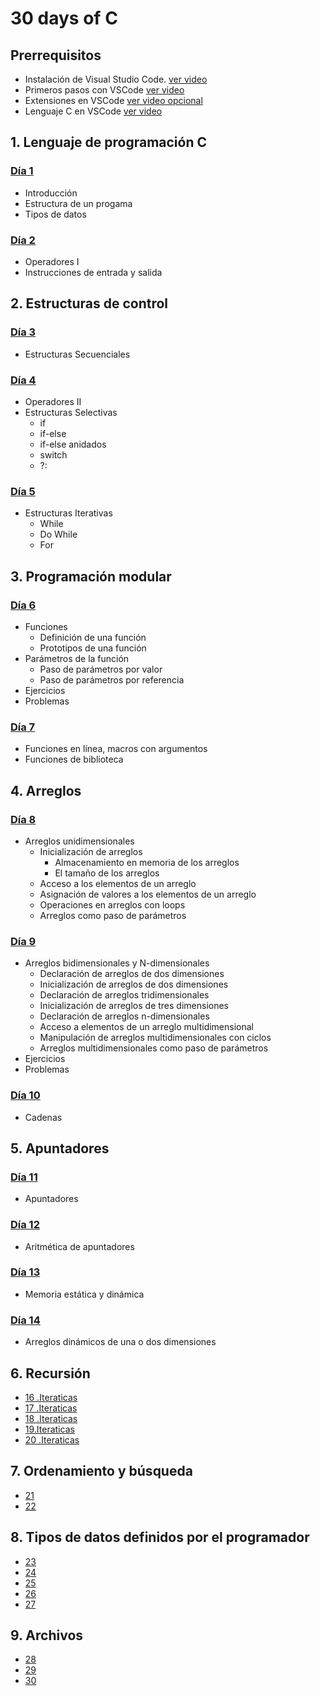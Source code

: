 # 30 days of C

## Prerrequisitos

* Instalación de Visual Studio Code. [ver video](https://youtu.be/IV2ueI02Uzg)
* Primeros pasos con VSCode [ver video](https://youtu.be/eurOEmEnwyg)
* Extensiones en VSCode [ver video opcional](https://youtu.be/AUkU4hVtoXc)
* Lenguaje C en VSCode [ver video](https://youtu.be/ZU53l80r4h4)

## 1. Lenguaje de programación C

### [Día 1](./01_day_introduction/README.MD)

* Introducción
* Estructura de un progama
* Tipos de datos

### [Día 2](./02_day_operators/README.md)

* Operadores I
* Instrucciones de entrada y salida

## 2. Estructuras de control

### [Día 3](./03_day_sequential/README.md)

* Estructuras Secuenciales

### [Día 4](./04_day_selective/README.md)

* Operadores II
* Estructuras Selectivas
  * if
  * if-else
  * if-else anidados
  * switch
  * ?:

### [Día 5](./05_day_iterative/README.md)

* Estructuras Iterativas
  * While
  * Do While
  * For

## 3. Programación modular

### [Día 6](./06_day_functions/06_day_functions.md)

* Funciones
  * Definición de una función
  * Prototipos de una función
* Parámetros de la función
  * Paso de parámetros por valor
  * Paso de parámetros por referencia
* Ejercicios
* Problemas

### [Día 7](./07_day_function_ii/07_day_functions_ii.md)

* Funciones en línea, macros con argumentos
* Funciones de biblioteca

## 4. Arreglos

### [Día 8](./08_day_array_1d/08_day_array_1d.md)

* Arreglos unidimensionales
  * Inicialización de arreglos
    * Almacenamiento en memoria de los arreglos
    * El tamaño de los arreglos
  * Acceso a los elementos de un arreglo
  * Asignación de valores a los elementos de un arreglo
  * Operaciones en arreglos con loops
  * Arreglos como paso de parámetros


### [Día 9](./09_day_array_2d_nd/09_day_array2d_nd.md)

* Arreglos bidimensionales y N-dimensionales
  * Declaración de arreglos de dos dimensiones
  * Inicialización de arreglos de dos dimensiones
  * Declaración de arreglos tridimensionales
  * Inicialización de arreglos de tres dimensiones
  * Declaración de arreglos n-dimensionales
  * Acceso a elementos de un arreglo multidimensional
  * Manipulación de arreglos multidimensionales con ciclos
  * Arreglos multidimensionales como paso de parámetros
* Ejercicios
* Problemas

### [Día 10](./10_day_array_strings/10_day_strings.md)

* Cadenas

## 5. Apuntadores

### [Día 11]()

* Apuntadores

### [Día 12]()

* Aritmética de apuntadores

### [Día 13]()

* Memoria estática y dinámica

### [Día 14]()
* Arreglos dinámicos de una o dos dimensiones

## 6. Recursión

* [16 .Iteraticas]()
* [17 .Iteraticas]()
* [18 .Iteraticas]()
* [19.Iteraticas]()
* [20 .Iteraticas]()

## 7. Ordenamiento y búsqueda

* [21]()
* [22]()


## 8. Tipos de datos definidos por el programador

* [23]()
* [24]()
* [25]()
* [26]()
* [27]()

## 9. Archivos

* [28]()
* [29]()
* [30]()